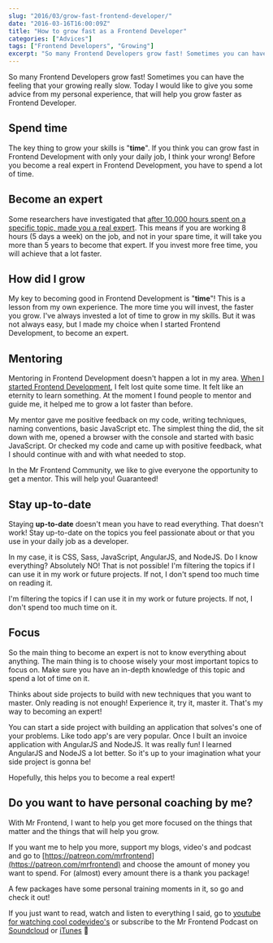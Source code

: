 ```yaml
---
slug: "2016/03/grow-fast-frontend-developer/"
date: "2016-03-16T16:00:09Z"
title: "How to grow fast as a Frontend Developer"
categories: ["Advices"]
tags: ["Frontend Developers", "Growing"]
excerpt: "So many Frontend Developers grow fast! Sometimes you can have the feeling that your growing really ..."
---
```


So many Frontend Developers grow fast! Sometimes you can have the feeling that your growing really slow. Today I would like to give you some advice from my personal experience, that will help you grow faster as Frontend Developer.

## Spend time

The key thing to grow your skills is "**time**". If you think you can grow fast in Frontend Development with only your daily job, I think your wrong! Before you become a real expert in Frontend Development, you have to spend a lot of time.

## Become an expert

Some researchers have investigated that [after 10.000 hours spent on a specific topic, made you a real expert](http://www.fastcodesign.com/3027564/asides/scientists-debunk-the-myth-that-10000-hours-of-practice-makes-you-an-expert). This means if you are working 8 hours (5 days a week) on the job, and not in your spare time, it will take you more than 5 years to become that expert. If you invest more free time, you will achieve that a lot faster.

## How did I grow

My key to becoming good in Frontend Development is "**time**"! This is a lesson from my own experience. The more time you will invest, the faster you grow. I've always invested a lot of time to grow in my skills. But it was not always easy, but I made my choice when I started Frontend Development, to become an expert.

## Mentoring

Mentoring in Frontend Development doesn't happen a lot in my area. [When I started Frontend Development](http://www.raymonschouwenaar.nl/junior-frontend-developer-needed-mentor-coach/), I felt lost quite some time. It felt like an eternity to learn something. At the moment I found people to mentor and guide me, it helped me to grow a lot faster than before.

My mentor gave me positive feedback on my code, writing techniques, naming conventions, basic JavaScript etc. The simplest thing the did, the sit down with me, opened a browser with the console and started with basic JavaScript. Or checked my code and came up with positive feedback, what I should continue with and with what needed to stop.

In the Mr Frontend Community, we like to give everyone the opportunity to get a mentor. This will help you! Guaranteed!

## Stay up-to-date

Staying **up-to-date** doesn't mean you have to read everything. That doesn't work! Stay up-to-date on the topics you feel passionate about or that you use in your daily job as a developer.

In my case, it is CSS, Sass, JavaScript, AngularJS, and NodeJS. Do I know everything? Absolutely NO! That is not possible! I'm filtering the topics if I can use it in my work or future projects. If not, I don't spend too much time on reading it.

I'm filtering the topics if I can use it in my work or future projects. If not, I don't spend too much time on it.

## Focus

So the main thing to become an expert is not to know everything about anything. The main thing is to choose wisely your most important topics to focus on. Make sure you have an in-depth knowledge of this topic and spend a lot of time on it.

Thinks about side projects to build with new techniques that you want to master. Only reading is not enough! Experience it, try it, master it. That's my way to becoming an expert!

You can start a side project with building an application that solves's one of your problems. Like todo app's are very popular. Once I built an invoice application with AngularJS and NodeJS. It was really fun! I learned AngularJS and NodeJS a lot better. So it's up to your imagination what your side project is gonna be!

Hopefully, this helps you to become a real expert!

## **Do you want to have personal coaching by me?**

With Mr Frontend, I want to help you get more focused on the things that matter and the things that will help you grow.

If you want me to help you more, support my blogs, video's and podcast and go to [https://patreon.com/mrfrontend](https://patreon.com/mrfrontend) and choose the amount of money you want to spend. For (almost) every amount there is a thank you package!

A few packages have some personal training moments in it, so go and check it out!

If you just want to read, watch and listen to everything I said, go to [youtube for watching cool codevideo's](http://youtube.com/mrfrontendcommunity) or subscribe to the Mr Frontend Podcast on [Soundcloud](https://soundcloud.com/mr-frontend-community) or [iTunes](http://bit.ly/MRFRONTEND-ITUNES) 🙏